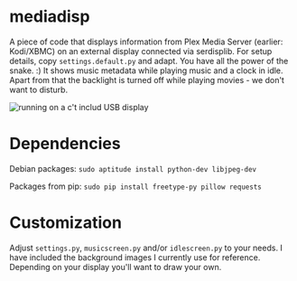 mediadisp
========

A piece of code that displays information from Plex Media Server (earlier: Kodi/XBMC) on an external display connected via serdisplib.
For setup details, copy `settings.default.py` and adapt. You have all the power of the snake. :)
It shows music metadata while playing music and a clock in idle. Apart from that the backlight is turned off while playing movies - we don't want to disturb.

![running on a c't includ USB display](https://github.com/tanuva/xbmcdisp/blob/master/running.jpg)

Dependencies
============

Debian packages: `sudo aptitude install python-dev libjpeg-dev`

Packages from pip: `sudo pip install freetype-py pillow requests`

Customization
=============

Adjust `settings.py`, `musicscreen.py` and/or `idlescreen.py` to your needs. I have included the background images I currently use for reference. Depending on your display you'll want to draw your own.

